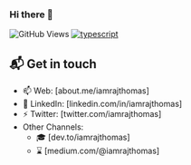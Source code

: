 ### Hi there 👋

![GitHub Views](https://komarev.com/ghpvc/?username=iamrajthomas&color=FAC151)
[![typescript](https://img.shields.io/badge/TypeScript-Raj-FAC151.svg?logo=typescript&logoWidth=20)](https://github.com/iamrajthomas)

## 📬 Get in touch

- 📫 Web: [about.me/iamrajthomas]
- 🚀 LinkedIn: [linkedin.com/in/iamrajthomas] 
- ⚡ Twitter: [twitter.com/iamrajthomas] 
- Other Channels:
  - :mortar_board: [dev.to/iamrajthomas]
  - :hourglass: [medium.com/@iamrajthomas]

<!--
**iamrajthomas/iamrajthomas** is a ✨ _special_ ✨ repository because its `README.md` (this file) appears on your GitHub profile.

Here are some ideas to get you started:

- 🔭 I’m currently working on ...
- 🌱 I’m currently learning ...
- 👯 I’m looking to collaborate on ...
- 🤔 I’m looking for help with ...
- 💬 Ask me about ...
- 📫 How to reach me: ...
- 😄 Pronouns: ...
- ⚡ Fun fact: ...
-->
